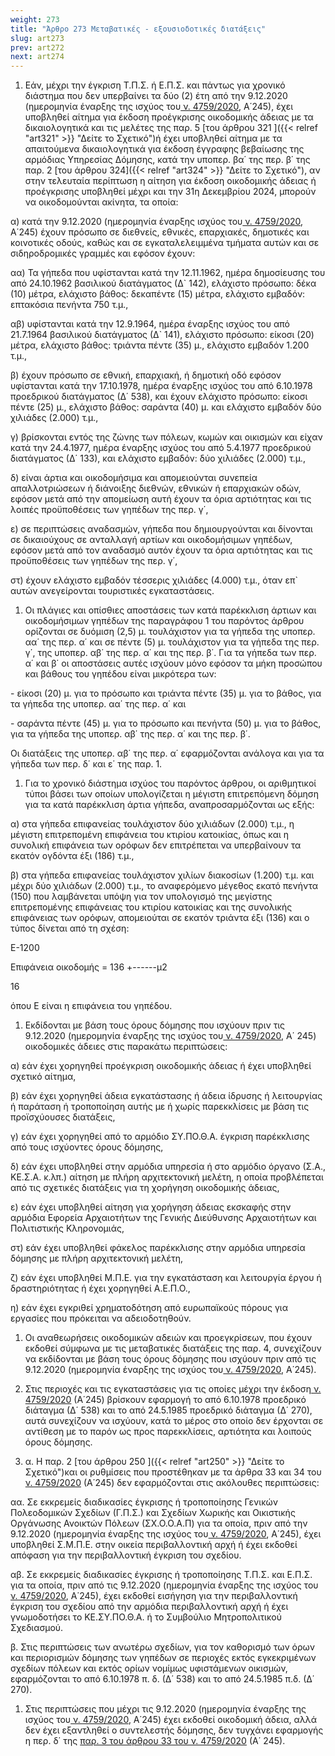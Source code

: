 ```yaml
---
weight: 273
title: "Άρθρο 273 Μεταβατικές - εξουσιοδοτικές διατάξεις"
slug: art273
prev: art272
next: art274
---
```


1.  Εάν, μέχρι την έγκριση Τ.Π.Σ. ή Ε.Π.Σ. και πάντως για χρονικό διάστημα που δεν υπερβαίνει τα δύο (2) έτη από την 9.12.2020 (ημερομηνία έναρξης της ισχύος του<a href="https://ia37rg02wpsa01.blob.core.windows.net/fek/01/2020/20200100245.pdf" title="Δείτε το Σχετικό"> ν. 4759/2020</a>, Α΄245), έχει υποβληθεί αίτημα για έκδοση προέγκρισης οικοδομικής άδειας με τα δικαιολογητικά και τις μελέτες της παρ. 5 [του άρθρου 321 ]({{< relref "art321" >}} "Δείτε το Σχετικό")ή έχει υποβληθεί αίτημα με τα απαιτούμενα δικαιολογητικά για έκδοση έγγραφης βεβαίωσης της αρμόδιας Υπηρεσίας Δόμησης, κατά την υποπερ. βα΄ της περ. β΄ της παρ. 2 [του άρθρου 324]({{< relref "art324" >}} "Δείτε το Σχετικό"), αν στην τελευταία περίπτωση η αίτηση για έκδοση οικοδομικής άδειας ή προέγκρισης υποβληθεί μέχρι και την 31η Δεκεμβρίου 2024, μπορούν να οικοδομούνται ακίνητα, τα οποία:

α) κατά την 9.12.2020 (ημερομηνία έναρξης ισχύος του<a href="https://ia37rg02wpsa01.blob.core.windows.net/fek/01/2020/20200100245.pdf" title="Δείτε το Σχετικό"> ν. 4759/2020</a>, Α΄245) έχουν πρόσωπο σε διεθνείς, εθνικές, επαρχιακές, δημοτικές και κοινοτικές οδούς, καθώς και σε εγκαταλελειμμένα τμήματα αυτών και σε σιδηροδρομικές γραμμές και εφόσον έχουν:

αα) Τα γήπεδα που υφίστανται κατά την 12.11.1962, ημέρα δημοσίευσης του από 24.10.1962 βασιλικού διατάγματος (Δ\` 142), ελάχιστο πρόσωπο: δέκα (10) μέτρα, ελάχιστο βάθος: δεκαπέντε (15) μέτρα, ελάχιστο εμβαδόν: επτακόσια πενήντα 750 τ.μ.,

αβ) υφίστανται κατά την 12.9.1964, ημέρα έναρξης ισχύος του από 21.7.1964 βασιλικού διατάγματος (Δ\` 141), ελάχιστο πρόσωπο: είκοσι (20) μέτρα, ελάχιστο βάθος: τριάντα πέντε (35) μ., ελάχιστο εμβαδόν 1.200 τ.μ.,

β) έχουν πρόσωπο σε εθνική, επαρχιακή, ή δημοτική οδό εφόσον υφίστανται κατά την 17.10.1978, ημέρα έναρξης ισχύος του από 6.10.1978 προεδρικού διατάγματος (Δ΄ 538), και έχουν ελάχιστο πρόσωπο: είκοσι πέντε (25) μ., ελάχιστο βάθος: σαράντα (40) μ. και ελάχιστο εμβαδόν δύο χιλιάδες (2.000) τ.μ.,

γ) βρίσκονται εντός της ζώνης των πόλεων, κωμών και οικισμών και είχαν κατά την 24.4.1977, ημέρα έναρξης ισχύος του από 5.4.1977 προεδρικού διατάγματος (Δ΄ 133), και ελάχιστο εμβαδόν: δύο χιλιάδες (2.000) τ.μ.,

δ) είναι άρτια και οικοδομήσιμα και απομειούνται συνεπεία απαλλοτριώσεων ή διάνοιξης διεθνών, εθνικών ή επαρχιακών οδών, εφόσον μετά από την απομείωση αυτή έχουν τα όρια αρτιότητας και τις λοιπές προϋποθέσεις των γηπέδων της περ. γ΄,

ε) σε περιπτώσεις αναδασμών, γήπεδα που δημιουργούνται και δίνονται σε δικαιούχους σε ανταλλαγή αρτίων και οικοδομήσιμων γηπέδων, εφόσον μετά από τον αναδασμό αυτόν έχουν τα όρια αρτιότητας και τις προϋποθέσεις των γηπέδων της περ. γ΄,

στ) έχουν ελάχιστο εμβαδόν τέσσερις χιλιάδες (4.000) τ.μ., όταν επ\` αυτών ανεγείρονται τουριστικές εγκαταστάσεις.

1.  Οι πλάγιες και οπίσθιες αποστάσεις των κατά παρέκκλιση άρτιων και οικοδομήσιμων γηπέδων της παραγράφου 1 του παρόντος άρθρου ορίζονται σε δυόμιση (2,5) μ. τουλάχιστον για τα γήπεδα της υποπερ. αα΄ της περ. α΄ και σε πέντε (5) μ. τουλάχιστον για τα γήπεδα της περ. γ΄, της υποπερ. αβ΄ της περ. α΄ και της περ. β΄. Για τα γήπεδα των περ. α΄ και β΄ οι αποστάσεις αυτές ισχύουν μόνο εφόσον τα μήκη προσώπου και βάθους του γηπέδου είναι μικρότερα των:

\- είκοσι (20) μ. για το πρόσωπο και τριάντα πέντε (35) μ. για το βάθος, για τα γήπεδα της υποπερ. αα΄ της περ. α΄ και

\- σαράντα πέντε (45) μ. για το πρόσωπο και πενήντα (50) μ. για το βάθος, για τα γήπεδα της υποπερ. αβ΄ της περ. α΄ και της περ. β΄.

Οι διατάξεις της υποπερ. αβ΄ της περ. α΄ εφαρμόζονται ανάλογα και για τα γήπεδα των περ. δ΄ και ε΄ της παρ. 1.

1.  Για το χρονικό διάστημα ισχύος του παρόντος άρθρου, οι αριθμητικοί τύποι βάσει των οποίων υπολογίζεται η μέγιστη επιτρεπόμενη δόμηση για τα κατά παρέκκλιση άρτια γήπεδα, αναπροσαρμόζονται ως εξής:

α) στα γήπεδα επιφανείας τουλάχιστον δύο χιλιάδων (2.000) τ.μ., η μέγιστη επιτρεπομένη επιφάνεια του κτιρίου κατοικίας, όπως και η συνολική επιφάνεια των ορόφων δεν επιτρέπεται να υπερβαίνουν τα εκατόν ογδόντα έξι (186) τ.μ.,

β) στα γήπεδα επιφανείας τουλάχιστον χιλίων διακοσίων (1.200) τ.μ. και μέχρι δύο χιλιάδων (2.000) τ.μ., το αναφερόμενο μέγεθος εκατό πενήντα (150) που λαμβάνεται υπόψη για τον υπολογισμό της μεγίστης επιτρεπομένης επιφάνειας του κτιρίου κατοικίας και της συνολικής επιφάνειας των ορόφων, απομειούται σε εκατόν τριάντα έξι (136) και ο τύπος δίνεται από τη σχέση:

Ε-1200

Επιφάνεια οικοδομής = 136 +------μ2

16

όπου Ε είναι η επιφάνεια του γηπέδου.

1.  Εκδίδονται με βάση τους όρους δόμησης που ισχύουν πριν τις 9.12.2020 (ημερομηνία έναρξης της ισχύος του<a href="https://ia37rg02wpsa01.blob.core.windows.net/fek/01/2020/20200100245.pdf" title="Δείτε το Σχετικό"> ν. 4759/2020</a>, Α΄ 245) οικοδομικές άδειες στις παρακάτω περιπτώσεις:

α) εάν έχει χορηγηθεί προέγκριση οικοδομικής άδειας ή έχει υποβληθεί σχετικό αίτημα,

β) εάν έχει χορηγηθεί άδεια εγκατάστασης ή άδεια ίδρυσης ή λειτουργίας ή παράταση ή τροποποίηση αυτής με ή χωρίς παρεκκλίσεις με βάση τις προϊσχύουσες διατάξεις,

γ) εάν έχει χορηγηθεί από το αρμόδιο ΣΥ.ΠΟ.Θ.Α. έγκριση παρέκκλισης από τους ισχύοντες όρους δόμησης,

δ) εάν έχει υποβληθεί στην αρμόδια υπηρεσία ή στο αρμόδιο όργανο (Σ.Α., ΚΕ.Σ.Α. κ.λπ.) αίτηση με πλήρη αρχιτεκτονική μελέτη, η οποία προβλέπεται από τις σχετικές διατάξεις για τη χορήγηση οικοδομικής άδειας,

ε) εάν έχει υποβληθεί αίτηση για χορήγηση άδειας εκσκαφής στην αρμόδια Εφορεία Αρχαιοτήτων της Γενικής Διεύθυνσης Αρχαιοτήτων και Πολιτιστικής Κληρονομιάς,

στ) εάν έχει υποβληθεί φάκελος παρέκκλισης στην αρμόδια υπηρεσία δόμησης με πλήρη αρχιτεκτονική μελέτη,

ζ) εάν έχει υποβληθεί Μ.Π.Ε. για την εγκατάσταση και λειτουργία έργου ή δραστηριότητας ή έχει χορηγηθεί Α.Ε.Π.Ο.,

η) εάν έχει εγκριθεί χρηματοδότηση από ευρωπαϊκούς πόρους για εργασίες που πρόκειται να αδειοδοτηθούν.

1.  Οι αναθεωρήσεις οικοδομικών αδειών και προεγκρίσεων, που έχουν εκδοθεί σύμφωνα με τις μεταβατικές διατάξεις της παρ. 4, συνεχίζουν να εκδίδονται με βάση τους όρους δόμησης που ισχύουν πριν από τις 9.12.2020 (ημερομηνία έναρξης της ισχύος του<a href="https://ia37rg02wpsa01.blob.core.windows.net/fek/01/2020/20200100245.pdf" title="Δείτε το Σχετικό"> ν. 4759/2020</a>, Α΄245).

2.  Στις περιοχές και τις εγκαταστάσεις για τις οποίες μέχρι την έκδοση<a href="https://ia37rg02wpsa01.blob.core.windows.net/fek/01/2020/20200100245.pdf" title="Δείτε το Σχετικό"> ν. 4759/2020</a> (Α΄245) βρίσκουν εφαρμογή το από 6.10.1978 προεδρικό διάταγμα (Δ΄ 538) και το από 24.5.1985 προεδρικό διάταγμα (Δ΄ 270), αυτά συνεχίζουν να ισχύουν, κατά το μέρος στο οποίο δεν έρχονται σε αντίθεση με το παρόν ως προς παρεκκλίσεις, αρτιότητα και λοιπούς όρους δόμησης.

3.  α. Η παρ. 2 [του άρθρου 250 ]({{< relref "art250" >}} "Δείτε το Σχετικό")και οι ρυθμίσεις που προστέθηκαν με τα άρθρα 33 και 34 του<a href="https://ia37rg02wpsa01.blob.core.windows.net/fek/01/2020/20200100245.pdf" title="Δείτε το Σχετικό"> ν. 4759/2020</a> (Α΄245) δεν εφαρμόζονται στις ακόλουθες περιπτώσεις:

αα. Σε εκκρεμείς διαδικασίες έγκρισης ή τροποποίησης Γενικών Πολεοδομικών Σχεδίων (Γ.Π.Σ.) και Σχεδίων Χωρικής και Οικιστικής Οργάνωσης Ανοικτών Πόλεων (ΣΧ.Ο.Ο.Α.Π) για τα οποία, πριν από την 9.12.2020 (ημερομηνία έναρξης της ισχύος του<a href="https://ia37rg02wpsa01.blob.core.windows.net/fek/01/2020/20200100245.pdf" title="Δείτε το Σχετικό"> ν. 4759/2020</a>, Α΄245), έχει υποβληθεί Σ.Μ.Π.Ε. στην οικεία περιβαλλοντική αρχή ή έχει εκδοθεί απόφαση για την περιβαλλοντική έγκριση του σχεδίου.

αβ. Σε εκκρεμείς διαδικασίες έγκρισης ή τροποποίησης Τ.Π.Σ. και Ε.Π.Σ. για τα οποία, πριν από τις 9.12.2020 (ημερομηνία έναρξης της ισχύος του<a href="https://ia37rg02wpsa01.blob.core.windows.net/fek/01/2020/20200100245.pdf" title="Δείτε το Σχετικό"> ν. 4759/2020</a>, Α΄245), έχει εκδοθεί εισήγηση για την περιβαλλοντική έγκριση του σχεδίου από την αρμόδια περιβαλλοντική αρχή ή έχει γνωμοδοτήσει το ΚΕ.ΣΥ.ΠΟ.Θ.Α. ή το Συμβούλιο Μητροπολιτικού Σχεδιασμού.

β. Στις περιπτώσεις των ανωτέρω σχεδίων, για τον καθορισμό των όρων και περιορισμών δόμησης των γηπέδων σε περιοχές εκτός εγκεκριμένων σχεδίων πόλεων και εκτός ορίων νομίμως υφιστάμενων οικισμών, εφαρμόζονται το από 6.10.1978 π. δ. (Δ΄ 538) και το από 24.5.1985 π.δ. (Δ΄ 270).

1.  Στις περιπτώσεις που μέχρι τις 9.12.2020 (ημερομηνία έναρξης της ισχύος του<a href="https://ia37rg02wpsa01.blob.core.windows.net/fek/01/2020/20200100245.pdf" title="Δείτε το Σχετικό"> ν. 4759/2020</a>, Α΄245) έχει εκδοθεί οικοδομική άδεια, αλλά δεν έχει εξαντληθεί ο συντελεστής δόμησης, δεν τυγχάνει εφαρμογής η περ. δ΄ της <a href="https://ia37rg02wpsa01.blob.core.windows.net/fek/01/2020/20200100245.pdf" title="Δείτε το Σχετικό">παρ. 3 του άρθρου 33 του ν. 4759/2020</a> (Α΄ 245).


